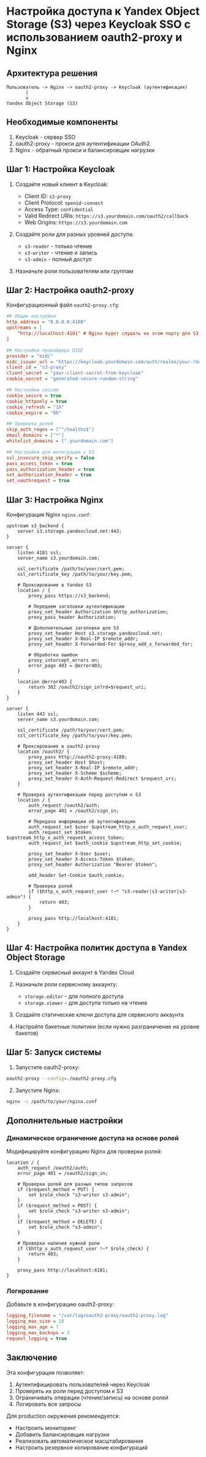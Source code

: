 # Настройка доступа к Yandex Object Storage (S3) через Keycloak SSO с использованием oauth2-proxy и Nginx

## Архитектура решения

```
Пользователь -> Nginx -> oauth2-proxy -> Keycloak (аутентификация)
       |
       v
Yandex Object Storage (S3)
```

## Необходимые компоненты

1. Keycloak - сервер SSO
2. oauth2-proxy - прокси для аутентификации OAuth2
3. Nginx - обратный прокси и балансировщик нагрузки

## Шаг 1: Настройка Keycloak

1. Создайте новый клиент в Keycloak:
   - Client ID: `s3-proxy`
   - Client Protocol: `openid-connect`
   - Access Type: `confidential`
   - Valid Redirect URIs: `https://s3.yourdomain.com/oauth2/callback`
   - Web Origins: `https://s3.yourdomain.com`

2. Создайте роли для разных уровней доступа:
   - `s3-reader` - только чтение
   - `s3-writer` - чтение и запись
   - `s3-admin` - полный доступ

3. Назначьте роли пользователям или группам

## Шаг 2: Настройка oauth2-proxy

Конфигурационный файл `oauth2-proxy.cfg`:

```ini
## Общие настройки
http_address = "0.0.0.0:4180"
upstreams = [
    "http://localhost:4181" # Nginx будет слушать на этом порту для S3
]

## Настройки провайдера OIDC
provider = "oidc"
oidc_issuer_url = "https://keycloak.yourdomain.com/auth/realms/your-realm"
client_id = "s3-proxy"
client_secret = "your-client-secret-from-keycloak"
cookie_secret = "generated-secure-random-string"

## Настройки сессии
cookie_secure = true
cookie_httponly = true
cookie_refresh = "1h"
cookie_expire = "8h"

## Проверка ролей
skip_auth_regex = ["^/healthz$"]
email_domains = ["*"]
whitelist_domains = [".yourdomain.com"]

## Настройки для интеграции с S3
ssl_insecure_skip_verify = false
pass_access_token = true
pass_authorization_header = true
set_authorization_header = true
set_xauthrequest = true
```

## Шаг 3: Настройка Nginx

Конфигурация Nginx `nginx.conf`:

```nginx
upstream s3_backend {
    server s3.storage.yandexcloud.net:443;
}

server {
    listen 4181 ssl;
    server_name s3.yourdomain.com;

    ssl_certificate /path/to/your/cert.pem;
    ssl_certificate_key /path/to/your/key.pem;

    # Проксирование в Yandex S3
    location / {
        proxy_pass https://s3_backend;
        
        # Передаем заголовки аутентификации
        proxy_set_header Authorization $http_authorization;
        proxy_pass_header Authorization;
        
        # Дополнительные заголовки для S3
        proxy_set_header Host s3.storage.yandexcloud.net;
        proxy_set_header X-Real-IP $remote_addr;
        proxy_set_header X-Forwarded-For $proxy_add_x_forwarded_for;
        
        # Обработка ошибок
        proxy_intercept_errors on;
        error_page 403 = @error403;
    }

    location @error403 {
        return 302 /oauth2/sign_in?rd=$request_uri;
    }
}

server {
    listen 443 ssl;
    server_name s3.yourdomain.com;

    ssl_certificate /path/to/your/cert.pem;
    ssl_certificate_key /path/to/your/key.pem;

    # Проксирование в oauth2-proxy
    location /oauth2/ {
        proxy_pass http://oauth2-proxy:4180;
        proxy_set_header Host $host;
        proxy_set_header X-Real-IP $remote_addr;
        proxy_set_header X-Scheme $scheme;
        proxy_set_header X-Auth-Request-Redirect $request_uri;
    }

    # Проверка аутентификации перед доступом к S3
    location / {
        auth_request /oauth2/auth;
        error_page 401 = /oauth2/sign_in;

        # Передача информации об аутентификации
        auth_request_set $user $upstream_http_x_auth_request_user;
        auth_request_set $token $upstream_http_x_auth_request_access_token;
        auth_request_set $auth_cookie $upstream_http_set_cookie;
        
        proxy_set_header X-User $user;
        proxy_set_header X-Access-Token $token;
        proxy_set_header Authorization "Bearer $token";
        
        add_header Set-Cookie $auth_cookie;

        # Проверка ролей
        if ($http_x_auth_request_user !~* "s3-reader|s3-writer|s3-admin") {
            return 403;
        }

        proxy_pass http://localhost:4181;
    }
}
```

## Шаг 4: Настройка политик доступа в Yandex Object Storage

1. Создайте сервисный аккаунт в Yandex Cloud
2. Назначьте роли сервисному аккаунту:
   - `storage.editor` - для полного доступа
   - `storage.viewer` - для доступа только на чтение

3. Создайте статические ключи доступа для сервисного аккаунта

4. Настройте бакетные политики (если нужно разграничение на уровне бакетов)

## Шаг 5: Запуск системы

1. Запустите oauth2-proxy:
```bash
oauth2-proxy --config=./oauth2-proxy.cfg
```

2. Запустите Nginx:
```bash
nginx -c /path/to/your/nginx.conf
```

## Дополнительные настройки

### Динамическое ограничение доступа на основе ролей

Модифицируйте конфигурацию Nginx для проверки ролей:

```nginx
location / {
    auth_request /oauth2/auth;
    error_page 401 = /oauth2/sign_in;

    # Проверка ролей для разных типов запросов
    if ($request_method = PUT) {
        set $role_check "s3-writer s3-admin";
    }
    if ($request_method = POST) {
        set $role_check "s3-writer s3-admin";
    }
    if ($request_method = DELETE) {
        set $role_check "s3-admin";
    }

    # Проверка наличия нужной роли
    if ($http_x_auth_request_user !~* $role_check) {
        return 403;
    }

    proxy_pass http://localhost:4181;
}
```

### Логирование

Добавьте в конфигурацию oauth2-proxy:
```ini
logging_filename = "/var/log/oauth2-proxy/oauth2-proxy.log"
logging_max_size = 10
logging_max_age = 7
logging_max_backups = 3
request_logging = true
```

## Заключение

Эта конфигурация позволяет:
1. Аутентифицировать пользователей через Keycloak
2. Проверять их роли перед доступом к S3
3. Ограничивать операции (чтение/запись) на основе ролей
4. Логировать все запросы

Для production окружения рекомендуется:
- Настроить мониторинг
- Добавить балансировщик нагрузки
- Реализовать автоматическое масштабирование
- Настроить резервное копирование конфигураций
